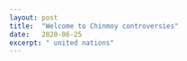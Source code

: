 ```yaml
---
layout: post
title:  "Welcome to Chinmoy controversies"
date:   2020-06-25
excerpt: " united nations"
---
```

